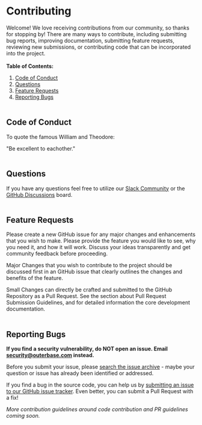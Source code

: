 # Contributing

Welcome! We love receiving contributions from our community, so thanks for stopping by! There are many ways to contribute, including submitting bug reports, improving documentation, submitting feature requests, reviewing new submissions, or contributing code that can be incorporated into the project.
<br /> <br />
**Table of Contents:**

1. [Code of Conduct](#code-of-conduct)
2. [Questions](#questions)
3. [Feature Requests](#feature-requests)
4. [Reporting Bugs](#reporting-bugs)
<br /><br />

## Code of Conduct

To quote the famous William and Theodore:

"Be excellent to eachother."
<br /><br />

## Questions
If you have any questions feel free to utilize our [Slack Community](https://join.slack.com/t/outerbasecommunity/shared_invite/zt-1ple7fhsg-2z6MIC_P4fzdrKe1koJ7kQ) or the [GitHub Discussions](https://github.com/Outerbase/ezql/discussions) board.
<br /><br />

## Feature Requests

Please create a new GitHub issue for any major changes and enhancements that you wish to make. Please provide the feature you would like to see, why you need it, and how it will work. Discuss your ideas transparently and get community feedback before proceeding.

Major Changes that you wish to contribute to the project should be discussed first in an GitHub issue that clearly outlines the changes and benefits of the feature.

Small Changes can directly be crafted and submitted to the GitHub Repository as a Pull Request. See the section about Pull Request Submission Guidelines, and for detailed information the core development documentation.
<br /><br />

## Reporting Bugs

**If you find a security vulnerability, do NOT open an issue. Email security@outerbase.com instead.**

Before you submit your issue, please [search the issue archive](https://github.com/Outerbase/ezql/issues?q=is%3Aissue+is%3Aclosed) - maybe your question or issue has already been identified or addressed.

If you find a bug in the source code, you can help us by [submitting an issue to our GitHub issue tracker](https://github.com/Outerbase/ezql/issues). Even better, you can submit a Pull Request with a fix!

*More contribution guidelines around code contribution and PR guidelines coming soon.*


